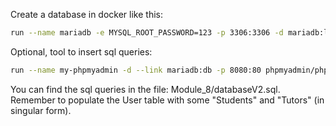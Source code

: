 Create a database in docker like this:
```bash
run --name mariadb -e MYSQL_ROOT_PASSWORD=123 -p 3306:3306 -d mariadb:latest
```

Optional, tool to insert sql queries:
```bash
run --name my-phpmyadmin -d --link mariadb:db -p 8080:80 phpmyadmin/phpmyadmin
```

You can find the sql queries in the file: Module_8/databaseV2.sql. 
Remember to populate the User table with some "Students" and "Tutors" (in singular form).